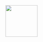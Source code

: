<div id="header" align="center">
  <img src="https://media.giphy.com/media/v1.Y2lkPTc5MGI3NjExZmMwZWMzYWExMDdmMDg2ZjQwM2FiNmY5MmEyZmQ3MGUzZWZiMmI0OCZjdD1n/Uqw7f8I9UDiuE2tu1H/giphy.gif" width="100"/>
</div>
